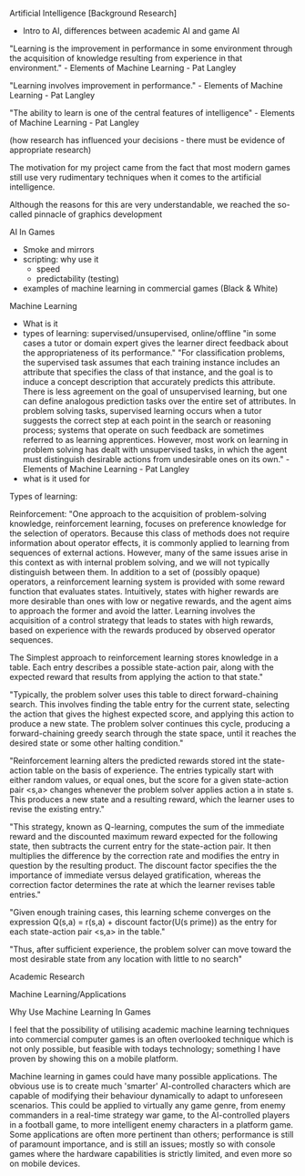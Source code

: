 Artificial Intelligence [Background Research]

- Intro to AI, differences between academic AI and game AI

"Learning is the improvement in performance in some environment through the acquisition of knowledge resulting from experience in that environment." - Elements of Machine Learning - Pat Langley

"Learning involves improvement in performance." - Elements of Machine Learning - Pat Langley

"The ability to learn is one of the central features of intelligence" - Elements of Machine Learning - Pat Langley

(how research has influenced your decisions - there must be evidence of appropriate research)

The motivation for my project came from the fact that most modern games still use very rudimentary techniques when it comes to the artificial intelligence.

Although the reasons for this are very understandable, we reached the so-called pinnacle of graphics development 

AI In Games
- Smoke and mirrors
- scripting: why use it
	- speed
	- predictability (testing) 
- examples of machine learning in commercial games (Black & White)

Machine Learning
- What is it
- types of learning: supervised/unsupervised, online/offline
"in some cases a tutor or domain expert gives the learner direct feedback about the appropriateness of its performance."
"For classification problems, the supervised task assumes that each training instance includes an attribute that specifies the class of that instance, and the goal is to induce a concept description that accurately predicts this attribute. There is less agreement on the goal of unsupervised learning, but one can define analogous prediction tasks over the entire set of attributes. In problem solving tasks, supervised learning occurs when a tutor suggests the correct step at each point in the search or reasoning process; systems that operate on such feedback are sometimes referred to as learning apprentices. However, most work on learning in problem solving has dealt with unsupervised tasks, in which the agent must distinguish desirable actions from undesirable ones on its own." - Elements of Machine Learning - Pat Langley
- what is it used for 

Types of learning:

Reinforcement: 
"One approach to the acquisition of problem-solving knowledge, reinforcement learning, focuses on preference knowledge for the selection of operators. Because this class of methods does not require information about operator effects, it is commonly applied to learning from sequences of external actions. However, many of the same issues arise in this context as with internal problem solving, and we will not typically distinguish between them.
In addition to a set of (possibly opaque) operators, a reinforcement learning system is provided with some reward function that evaluates states. Intuitively, states with higher rewards are more desirable than ones with low or negative rewards, and the agent aims to approach the former and avoid the latter. Learning involves the acquisition of a control strategy that leads to states with high rewards, based on experience with the rewards produced by observed operator sequences.

The Simplest approach to reinforcement learning stores knowledge in a table. Each entry describes a possible state-action pair, along with the expected reward that results from applying the action to that state."

"Typically, the problem solver uses this table to direct forward-chaining search. This involves finding the table entry for the current state, selecting the action that gives the highest expected score, and applying this action to produce a new state. The problem solver continues this cycle, producing a forward-chaining greedy search through the state space, until it reaches the desired state or some other halting condition."

"Reinforcement learning alters the predicted rewards stored int the state-action table on the basis of experience. The entries typically start with either random values, or equal ones, but the score for a given state-action pair <s,a> changes whenever the problem solver applies action a in state s. This produces a new state and a resulting reward, which the learner uses to revise the existing entry."

"This strategy, known as Q-learning, computes the sum of the immediate reward and the discounted maximum reward expected for the following state, then subtracts the current entry for the state-action pair. It then multiplies the difference by the correction rate and modifies the entry in question by the resulting product. The discount factor specifies the the importance of immediate versus delayed gratification, whereas the correction factor determines the rate at which the learner revises table entries."

"Given enough training cases, this learning scheme converges on the expression Q(s,a) = r(s,a) + discount factor(U(s prime)) as the entry for each state-action pair <s,a> in the table."

"Thus, after sufficient experience, the problem solver can move toward the most desirable state from any location with little to no search"

Academic Research

Machine Learning/Applications

Why Use Machine Learning In Games

I feel that the possibility of utilising academic machine learning techniques into commercial computer games is an often overlooked technique which is not only possible, but feasible with todays technology; something I have proven by showing this on a mobile platform. 

Machine learning in games could have many possible applications. The obvious use is to create much 'smarter' AI-controlled characters which are capable of modifying their behaviour dynamically to adapt to unforeseen scenarios. This could be applied to virtually any game genre, from enemy commanders in a real-time strategy war game, to the AI-controlled players in a football game, to more intelligent enemy characters in a platform game. Some applications are often more pertinent than others; performance is still of paramount importance, and is still an issues; mostly so with console games where the hardware capabilities is strictly limited, and even more so on mobile devices.